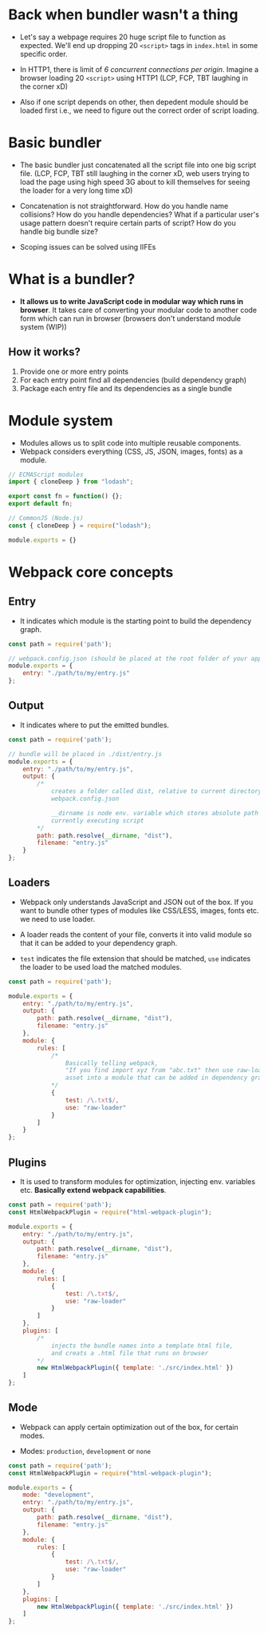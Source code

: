 # Back when bundler wasn't a thing

- Let's say a webpage requires 20 huge script file to function as expected. We'll end up dropping 20 `<script>` tags in `index.html` in some specific order. 

- In HTTP1, there is limit of *6 concurrent connections per origin*. Imagine a browser loading 20 `<script>` using HTTP1 (LCP, FCP, TBT laughing in the corner xD)

- Also if one script depends on other, then depedent module should be loaded first i.e., we need to figure out the correct order of script loading. 

# Basic bundler

- The basic bundler just concatenated all the script file into one big script file. (LCP, FCP, TBT still laughing in the corner xD, web users trying to load the page using high speed 3G about to kill themselves for seeing the loader for a very long time xD)

- Concatenation is not straightforward. How do you handle name collisions? How do you handle dependencies? What if a particular user's usage pattern doesn't require certain parts of script? How do you handle big bundle size?

- Scoping issues can be solved using IIFEs


# What is a bundler?

- **It allows us to write JavaScript code in modular way which runs in browser**. It takes care of converting your modular code to another code form which can run in browser (browsers don't understand module system (WIP))

## How it works?

1. Provide one or more entry points
2. For each entry point find all dependencies (build dependency graph)
3. Package each entry file and its dependencies as a single bundle

# Module system

- Modules allows us to split code into multiple reusable components.
- Webpack considers everything (CSS, JS, JSON, images, fonts) as a module.

```js
// ECMAScript modules
import { cloneDeep } from "lodash";

export const fn = function() {};
export default fn;
```

```js
// CommonJS (Node.js)
const { cloneDeep } = require("lodash");

module.exports = {}
```

# Webpack core concepts

## Entry

- It indicates which module is the starting point to build the dependency graph.

```js
const path = require('path');

// webpack.config.json (should be placed at the root folder of your app)
module.exports = {
    entry: "./path/to/my/entry.js"
};
```

## Output

- It indicates where to put the emitted bundles.

```js
const path = require('path');

// bundle will be placed in ./dist/entry.js
module.exports = {
    entry: "./path/to/my/entry.js",
    output: {
        /*
            creates a folder called dist, relative to current directory of
            webpack.config.json

            __dirname is node env. variable which stores absolute path of
            currently executing script
        */
        path: path.resolve(__dirname, "dist"),
        filename: "entry.js"
    }
};
```

## Loaders

- Webpack only understands JavaScript and JSON out of the box. If you want to bundle other types of modules like CSS/LESS, images, fonts etc. we need to use loader.

- A loader reads the content of your file, converts it into valid module so that it can be added to your dependency graph.  

- `test` indicates the file extension that should be matched, `use` indicates the loader to be used load the matched modules.

```js
const path = require('path');

module.exports = {
    entry: "./path/to/my/entry.js",
    output: {
        path: path.resolve(__dirname, "dist"),
        filename: "entry.js"
    },
    module: {
        rules: [
            /*
                Basically telling webpack,
                "If you find import xyz from "abc.txt" then use raw-loader to convert the
                asset into a module that can be added in dependency graph.
            */
            {
                test: /\.txt$/,
                use: "raw-loader"
            }
        ]
    }
};
```

## Plugins

- It is used to transform modules for optimization, injecting env. variables etc. **Basically extend webpack capabilities**.

```js
const path = require('path');
const HtmlWebpackPlugin = require("html-webpack-plugin");

module.exports = {
    entry: "./path/to/my/entry.js",
    output: {
        path: path.resolve(__dirname, "dist"),
        filename: "entry.js"
    },
    module: {
        rules: [
            {
                test: /\.txt$/,
                use: "raw-loader"
            }
        ]
    },
    plugins: [
        /*
            injects the bundle names into a template html file,
            and creats a .html file that runs on browser
        */
        new HtmlWebpackPlugin({ template: './src/index.html' })
    ]
};
```

## Mode

- Webpack can apply certain optimization out of the box, for certain modes.

- Modes: `production`, `development` or `none`

```js
const path = require('path');
const HtmlWebpackPlugin = require("html-webpack-plugin");

module.exports = {
    mode: "development",
    entry: "./path/to/my/entry.js",
    output: {
        path: path.resolve(__dirname, "dist"),
        filename: "entry.js"
    },
    module: {
        rules: [
            {
                test: /\.txt$/,
                use: "raw-loader"
            }
        ]
    },
    plugins: [
        new HtmlWebpackPlugin({ template: './src/index.html' })
    ]
};
```